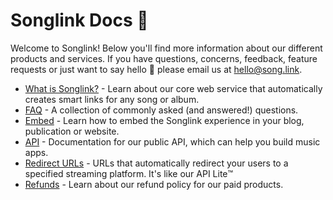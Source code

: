 # Songlink Docs 💪

Welcome to Songlink! Below you'll find more information about our different products and services. If you have questions, concerns, feedback, feature requests or just want to say hello 👋 please email us at [hello@song.link](mailto:hello@song.link). 

- [What is Songlink?](what-is-songlink.md) - Learn about our core web service that automatically creates smart links for any song or album.
- [FAQ](faq.md) - A collection of commonly asked (and answered!) questions.
- [Embed](embed.md) - Learn how to embed the Songlink experience in your blog, publication or website.
- [API](api-v1-alpha.1.md) - Documentation for our public API, which can help you build music apps.
- [Redirect URLs](redirect-urls.md) - URLs that automatically redirect your users to a specified streaming platform. It's like our API Lite™️
- [Refunds](refunds.md) - Learn about our refund policy for our paid products.
